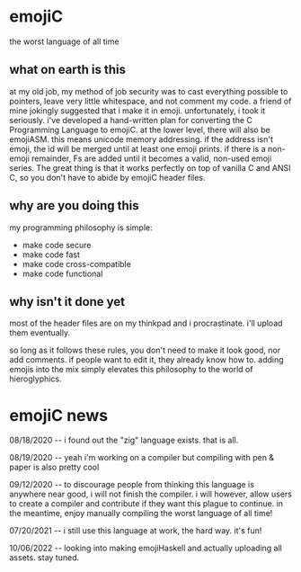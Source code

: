 # emojiC
the worst language of all time

## what on earth is this
at my old job, my method of job security was to cast everything possible to pointers, leave very little whitespace, and not comment my code. a friend of mine jokingly suggested that i make it in emoji. unfortunately, i took it seriously.
i've developed a hand-written plan for converting the C Programming Language to emojiC. at the lower level, there will also be emojiASM. this means unicode memory addressing. if the address isn't emoji, the id will be merged until at least one emoji prints. if there is a non-emoji remainder, Fs are added until it becomes a valid, non-used emoji series. The great thing is that it works perfectly on top of vanilla C and ANSI C, so you don't have to abide by emojiC header files.

## why are you doing this
my programming philosophy is simple:
* make code secure
* make code fast
* make code cross-compatible
* make code functional

## why isn't it done yet
most of the header files are on my thinkpad and i procrastinate. i'll upload them eventually.

so long as it follows these rules, you don't need to make it look good, nor add comments. if people want to edit it, they already know how to.
adding emojis into the mix simply elevates this philosophy to the world of hieroglyphics.

# emojiC news
08/18/2020 -- i found out the "zig" language exists. that is all.

08/19/2020 -- yeah i'm working on a compiler but compiling with pen & paper is also pretty cool

09/12/2020 -- to discourage people from thinking this language is anywhere near good, i will not finish the compiler. i will however, allow users to create a compiler and contribute if they want this plague to continue. in the meantime, enjoy manually compiling the worst language of all time!

07/20/2021 -- i still use this language at work, the hard way. it's fun!

10/06/2022 -- looking into making emojiHaskell and actually uploading all assets. stay tuned.
